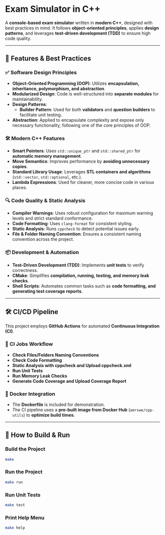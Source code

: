 # Exam Simulator in C++

A **console-based exam simulator** written in **modern C++**, designed with best practices in mind.
It follows **object-oriented principles**, applies **design patterns**, and leverages **test-driven development (TDD)** to ensure high code quality.

---

## 🚀 Features & Best Practices

### ✅ **Software Design Principles**

- **Object-Oriented Programming (OOP)**: Utilizes **encapsulation, inheritance, polymorphism, and abstraction**.
- **Modularized Design**: Code is well-structured into **separate modules** for maintainability.
- **Design Patterns**:
  - **Builder Pattern**: Used for both **validators** and **question builders** to facilitate unit testing.
- **Abstraction**: Applied to encapsulate complexity and expose only necessary functionality, following one of the core principles of OOP.

### 🛠 **Modern C++ Features**

- **Smart Pointers**: Uses `std::unique_ptr` and `std::shared_ptr` for **automatic memory management**.
- **Move Semantics**: Improves performance by **avoiding unnecessary copies**.
- **Standard Library Usage**: Leverages **STL containers and algorithms** (`std::vector`, `std::optional`, etc.).
- **Lambda Expressions**: Used for cleaner, more concise code in various places.

### 🔍 **Code Quality & Static Analysis**

- **Compiler Warnings**: Uses robust configuration for maximum warning levels and strict standard conformance.
- **Code Formatting**: Uses `clang-format` for consistent styling.
- **Static Analysis**: Runs `cppcheck` to detect potential issues early.
- **File & Folder Naming Convention**: Ensures a consistent naming convention across the project.

### 📦 **Development & Automation**

- **Test-Driven Development (TDD)**: Implements **unit tests** to verify correctness.
- **CMake**: Simplifies **compilation, running, testing, and memory leak checks**.
- **Shell Scripts**: Automates common tasks such as **code formatting, and generating test coverage reports**.

---

## 🛠 **CI/CD Pipeline**

This project employs **GitHub Actions** for automated **Continuous Integration (CI)**.

### 📜 **CI Jobs Workflow**

- **Check Files/Folders Naming Conventions**
- **Check Code Formatting**
- **Static Analysis with cppcheck and Upload cppcheck.xml**
- **Run Unit Tests**
- **Run Memory Leak Checks**
- **Generate Code Coverage and Upload Coverage Report**

### 🐳 **Docker Integration**

- The **Dockerfile** is included for demonstration.
- The CI pipeline uses a **pre-built image from Docker Hub** (`amrswe/cpp-utils`) to **optimize build times**.

---

## 📌 **How to Build & Run**

### **Build the Project**

```sh
make
```

### **Run the Project**

```sh
make run
```

### **Run Unit Tests**

```sh
make test
```

### **Print Help Menu**

```sh
make help
```
